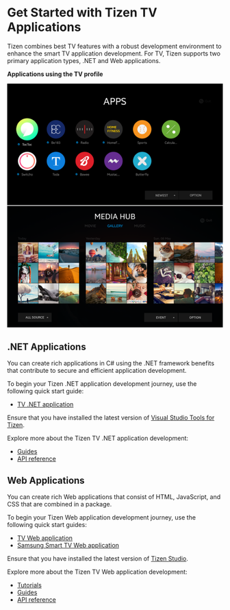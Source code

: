 # Get Started with Tizen TV Applications
Tizen combines best TV features with a robust development environment to enhance the smart TV application development.
For TV, Tizen supports two primary application types, .NET and Web applications.

**Applications using the TV profile**

![Applications using the TV profile](media/profile_tv.png)

## .NET Applications
You can create rich applications in C# using the .NET framework benefits that contribute to secure and efficient application development.

To begin your Tizen .NET application development journey, use the following quick start guide:
-   [TV .NET application](../dotnet/get-started/tv/first-app.md)

Ensure that you have installed the latest version of [Visual Studio Tools for Tizen](https://marketplace.visualstudio.com/items?itemName=tizen.VSToolsforTizen).

Explore more about the Tizen TV .NET application development:
-   [Guides](../dotnet/guides/)
-   [API reference ](../dotnet/api/overview.md)

## Web Applications
You can create rich Web applications that consist of HTML, JavaScript, and CSS that are combined in a package.

To begin your Tizen Web application development journey, use the following quick start guides:
-   [TV Web application](../web/get-started/tv/first-app.md)
-   [Samsung Smart TV Web application](../web/get-started/tv/first-samsung-tv-app.md)

Ensure that you have installed the latest version of [Tizen Studio](https://developer.tizen.org/development/tizen-studio/download).

Explore more about the Tizen TV Web application development:
-   [Tutorials](../web/tutorials/overview.md)
-   [Guides](../web/guides/index.md)
-   [API reference](../web/api/index.md)




